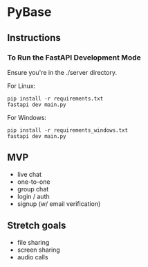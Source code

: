 # PyBase

## Instructions

### To Run the FastAPI Development Mode
Ensure you're in the ./server directory.

For Linux:

    pip install -r requirements.txt
    fastapi dev main.py

For Windows:

    pip install -r requirements_windows.txt
    fastapi dev main.py

## MVP
- live chat
- one-to-one
- group chat
- login / auth
- signup (w/ email verification)

## Stretch goals
- file sharing
- screen sharing
- audio calls
